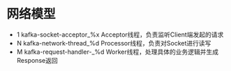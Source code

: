 # 网络模型

- 1   kafka-socket-acceptor_%x    Acceptor线程，负责监听Client端发起的请求
- N kafka-network-thread_%d Processor线程，负责对Socket进行读写
- M kafka-request-handler-_%d   Worker线程，处理具体的业务逻辑并生成Response返回

